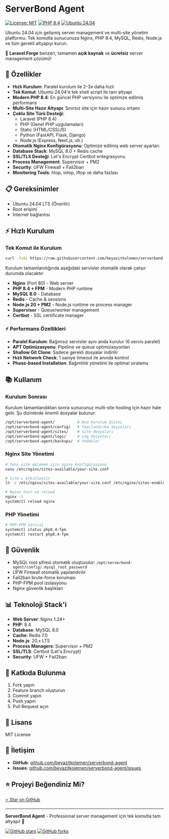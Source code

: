 # ServerBond Agent

[![License: MIT](https://img.shields.io/badge/License-MIT-yellow.svg)](https://opensource.org/licenses/MIT)
[![PHP 8.4](https://img.shields.io/badge/php-8.4-777BB4.svg)](https://www.php.net/)
[![Ubuntu 24.04](https://img.shields.io/badge/ubuntu-24.04-orange.svg)](https://ubuntu.com/)

Ubuntu 24.04 için gelişmiş server management ve multi-site yönetim platformu. Tek komutla sunucunuza Nginx, PHP 8.4, MySQL, Redis, Node.js ve tüm gerekli altyapıyı kurun.

🌟 **Laravel Forge** benzeri, tamamen **açık kaynak** ve **ücretsiz** server management çözümü!

## 🚀 Özellikler

- **Hızlı Kurulum**: Paralel kurulum ile 2-3x daha hızlı
- **Tek Komut**: Ubuntu 24.04'e tek shell script ile tam altyapı
- **Modern PHP 8.4**: En güncel PHP versiyonu ile optimize edilmiş performans
- **Multi-Site Hazır Altyapı**: Sınırsız site için hazır sunucu ortamı
- **Çoklu Site Türü Desteği**:
  - Laravel (PHP 8.4)
  - PHP (Genel PHP uygulamaları)
  - Static (HTML/CSS/JS)
  - Python (FastAPI, Flask, Django)
  - Node.js (Express, Next.js, vb.)
- **Otomatik Nginx Konfigürasyonu**: Optimize edilmiş web server ayarları
- **Database Stack**: MySQL 8.0 + Redis cache
- **SSL/TLS Desteği**: Let's Encrypt Certbot entegrasyonu
- **Process Management**: Supervisor + PM2
- **Security**: UFW Firewall + Fail2ban
- **Monitoring Tools**: htop, iotop, iftop ve daha fazlası

## 📋 Gereksinimler

- Ubuntu 24.04 LTS (Önerilir)
- Root erişimi
- İnternet bağlantısı

## ⚡ Hızlı Kurulum

### Tek Komut ile Kurulum

```bash
curl -fsSL https://raw.githubusercontent.com/beyazitkolemen/serverbond-agent/main/install.sh | sudo bash
```

Kurulum tamamlandığında aşağıdaki servisler otomatik olarak çalışır durumda olacaktır:
- **Nginx** (Port 80) - Web server
- **PHP 8.4 + FPM** - Modern PHP runtime
- **MySQL 8.0** - Database
- **Redis** - Cache & sessions
- **Node.js 20 + PM2** - Node.js runtime ve process manager
- **Supervisor** - Queue/worker management
- **Certbot** - SSL certificate manager

### ⚡ Performans Özellikleri

- **Paralel Kurulum**: Bağımsız servisler aynı anda kurulur (6 servis paralel)
- **APT Optimizasyonu**: Pipeline ve queue optimizasyonları
- **Shallow Git Clone**: Sadece gerekli dosyalar indirilir
- **Hızlı Network Check**: 1 saniye timeout ile anında kontrol
- **Phase-based Installation**: Bağımlılık yönetimi ile optimal sıralama

## 📚 Kullanım

### Kurulum Sonrası

Kurulum tamamlandıktan sonra sunucunuz multi-site hosting için hazır hale gelir. Şu dizinlerde önemli dosyalar bulunur:

```bash
/opt/serverbond-agent/          # Ana kurulum dizini
/opt/serverbond-agent/config/   # Yapılandırma dosyaları
/opt/serverbond-agent/sites/    # Site dosyaları
/opt/serverbond-agent/logs/     # Log dosyaları
/opt/serverbond-agent/backups/  # Yedekler
```

### Nginx Site Yönetimi

```bash
# Yeni site eklemek için nginx konfigürasyonu
nano /etc/nginx/sites-available/your-site.conf

# Site'ı etkinleştir
ln -s /etc/nginx/sites-available/your-site.conf /etc/nginx/sites-enabled/

# Nginx test ve reload
nginx -t
systemctl reload nginx
```

### PHP Yönetimi

```bash
# PHP-FPM servisi
systemctl status php8.4-fpm
systemctl restart php8.4-fpm
```

## 🔐 Güvenlik

- MySQL root şifresi otomatik oluşturulur: `/opt/serverbond-agent/config/.mysql_root_password`
- UFW Firewall otomatik yapılandırılır
- Fail2ban brute-force koruması
- PHP-FPM pool izolasyonu
- Nginx güvenlik başlıkları

## 📊 Teknoloji Stack'i

- **Web Server**: Nginx 1.24+
- **PHP**: 8.4
- **Database**: MySQL 8.0
- **Cache**: Redis 7.0
- **Node.js**: 20.x LTS
- **Process Managers**: Supervisor + PM2
- **SSL/TLS**: Certbot (Let's Encrypt)
- **Security**: UFW + Fail2ban

## 🤝 Katkıda Bulunma

1. Fork yapın
2. Feature branch oluşturun
3. Commit yapın
4. Push yapın
5. Pull Request açın

## 📝 Lisans

MIT License

## 📧 İletişim

- **GitHub**: [github.com/beyazitkolemen/serverbond-agent](https://github.com/beyazitkolemen/serverbond-agent)
- **Issues**: [github.com/beyazitkolemen/serverbond-agent/issues](https://github.com/beyazitkolemen/serverbond-agent/issues)

## ⭐ Projeyi Beğendiniz Mi?

[⭐ Star on GitHub](https://github.com/beyazitkolemen/serverbond-agent)

---

**ServerBond Agent** - Professional server management için tek komutla tam altyapı! 🚀

[![GitHub stars](https://img.shields.io/github/stars/beyazitkolemen/serverbond-agent?style=social)](https://github.com/beyazitkolemen/serverbond-agent/stargazers)
[![GitHub forks](https://img.shields.io/github/forks/beyazitkolemen/serverbond-agent?style=social)](https://github.com/beyazitkolemen/serverbond-agent/network/members)

